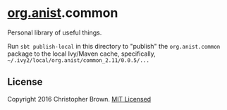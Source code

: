 # [org.anist](http://anist.org).common

Personal library of useful things.

Run `sbt publish-local` in this directory to "publish" the `org.anist.common` package to the local Ivy/Maven cache, specifically, `~/.ivy2/local/org.anist/common_2.11/0.0.5/...`


## License

Copyright 2016 Christopher Brown. [MIT Licensed](http://chbrown.github.io/licenses/MIT/#2016)
